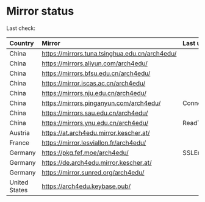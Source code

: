 <script src="./time.js"></script>
# Mirror status
Last check: <script type="text/javascript">localize(1672226147.4314983);</script>

|Country|Mirror|Last update|
|:------|:-----|:----------|
|China|https://mirrors.tuna.tsinghua.edu.cn/arch4edu/|<script type="text/javascript">localize(1672209178);</script>|
|China|https://mirrors.aliyun.com/arch4edu/|<script type="text/javascript">localize(1672165885);</script>|
|China|https://mirrors.bfsu.edu.cn/arch4edu/|<script type="text/javascript">localize(1672209178);</script>|
|China|https://mirror.iscas.ac.cn/arch4edu/|<script type="text/javascript">localize(1672209178);</script>|
|China|https://mirrors.nju.edu.cn/arch4edu/|<script type="text/javascript">localize(1672079616);</script>|
|China|https://mirrors.pinganyun.com/arch4edu/|ConnectTimeout|
|China|https://mirrors.sau.edu.cn/arch4edu/|<script type="text/javascript">localize(1671258899);</script>|
|China|https://mirrors.ynu.edu.cn/arch4edu/|ReadTimeout|
|Austria|https://at.arch4edu.mirror.kescher.at/|<script type="text/javascript">localize(1672209178);</script>|
|France|https://mirror.lesviallon.fr/arch4edu/|<script type="text/javascript">localize(1672165885);</script>|
|Germany|https://pkg.fef.moe/arch4edu/|SSLError|
|Germany|https://de.arch4edu.mirror.kescher.at/|<script type="text/javascript">localize(1672209178);</script>|
|Germany|https://mirror.sunred.org/arch4edu/|<script type="text/javascript">localize(1672209178);</script>|
|United States|https://arch4edu.keybase.pub/|<script type="text/javascript">localize(1672165885);</script>|

<script src="./tablefilter/tablefilter.js"></script>
<script src="./table.js"></script>